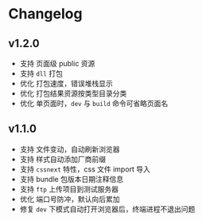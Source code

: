 # Changelog

## v1.2.0

- 支持 页面级 public 资源
- 支持  `dll` 打包
- 优化 打包速度，错误堆栈显示
- 优化 打包结果资源按类型目录分类
- 优化 单页面时，`dev` 与 `build` 命令可省略页面名


## v1.1.0

- 支持 文件变动，自动刷新浏览器
- 支持 样式自动添加厂商前缀
- 支持 `cssnext` 特性，css 文件 import 导入
- 支持 bundle 包版本日期注释信息
- 支持 `ftp` 上传项目到测试服务器
- 优化 端口号防冲，默认向后累加
- 修复 `dev` 下模式自动打开浏览器后，终端进程不退出问题


